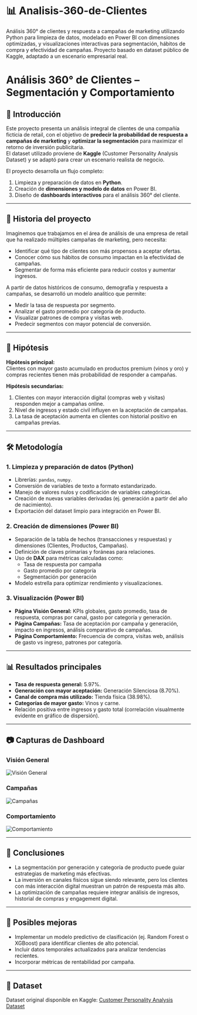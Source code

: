 # 📊 Analisis-360-de-Clientes
Análisis 360° de clientes y respuesta a campañas de marketing utilizando Python para limpieza de datos, modelado en Power BI con dimensiones optimizadas, y visualizaciones interactivas para segmentación, hábitos de compra y efectividad de campañas. Proyecto basado en dataset público de Kaggle, adaptado a un escenario empresarial real.
# Análisis 360° de Clientes – Segmentación y Comportamiento

## 📌 Introducción
Este proyecto presenta un análisis integral de clientes de una compañía ficticia de retail, con el objetivo de **predecir la probabilidad de respuesta a campañas de marketing** y **optimizar la segmentación** para maximizar el retorno de inversión publicitaria.  
El dataset utilizado proviene de **Kaggle** (Customer Personality Analysis Dataset) y se adaptó para crear un escenario realista de negocio.

El proyecto desarrolla un flujo completo:
1. Limpieza y preparación de datos en **Python**.
2. Creación de **dimensiones y modelo de datos** en Power BI.
3. Diseño de **dashboards interactivos** para el análisis 360° del cliente.

---

## 🏢 Historia del proyecto
Imaginemos que trabajamos en el área de análisis de una empresa de retail que ha realizado múltiples campañas de marketing, pero necesita:
- Identificar qué tipo de clientes son más propensos a aceptar ofertas.
- Conocer cómo sus hábitos de consumo impactan en la efectividad de campañas.
- Segmentar de forma más eficiente para reducir costos y aumentar ingresos.

A partir de datos históricos de consumo, demografía y respuesta a campañas, se desarrolló un modelo analítico que permite:
- Medir la tasa de respuesta por segmento.
- Analizar el gasto promedio por categoría de producto.
- Visualizar patrones de compra y visitas web.
- Predecir segmentos con mayor potencial de conversión.

---

## 🎯 Hipótesis
**Hipótesis principal:**  
Clientes con mayor gasto acumulado en productos premium (vinos y oro) y compras recientes tienen más probabilidad de responder a campañas.

**Hipótesis secundarias:**  
1. Clientes con mayor interacción digital (compras web y visitas) responden mejor a campañas online.  
2. Nivel de ingresos y estado civil influyen en la aceptación de campañas.  
3. La tasa de aceptación aumenta en clientes con historial positivo en campañas previas.

---

## 🛠 Metodología

### 1. Limpieza y preparación de datos (Python)
- Librerías: `pandas`, `numpy`.
- Conversión de variables de texto a formato estandarizado.
- Manejo de valores nulos y codificación de variables categóricas.
- Creación de nuevas variables derivadas (ej. generación a partir del año de nacimiento).
- Exportación del dataset limpio para integración en Power BI.

### 2. Creación de dimensiones (Power BI)
- Separación de la tabla de hechos (transacciones y respuestas) y dimensiones (Clientes, Productos, Campañas).
- Definición de claves primarias y foráneas para relaciones.
- Uso de **DAX** para métricas calculadas como:
  - Tasa de respuesta por campaña
  - Gasto promedio por categoría
  - Segmentación por generación
- Modelo estrella para optimizar rendimiento y visualizaciones.

### 3. Visualización (Power BI)
- **Página Visión General:** KPIs globales, gasto promedio, tasa de respuesta, compras por canal, gasto por categoría y generación.
- **Página Campañas:** Tasa de aceptación por campaña y generación, impacto en ingresos, análisis comparativo de campañas.
- **Página Comportamiento:** Frecuencia de compra, visitas web, análisis de gasto vs ingreso, patrones por categoría.

---

## 📊 Resultados principales
- **Tasa de respuesta general:** 5.97%.
- **Generación con mayor aceptación:** Generación Silenciosa (8.70%).
- **Canal de compra más utilizado:** Tienda física (38.98%).
- **Categorías de mayor gasto:** Vinos y carne.
- Relación positiva entre ingresos y gasto total (correlación visualmente evidente en gráfico de dispersión).

---

## 📷 Capturas de Dashboard

### Visión General
![Visión General](<img width="1199" height="670" alt="image" src="https://github.com/user-attachments/assets/a3d951c0-841f-4fb6-960d-96f842dc3260" />
)

### Campañas
![Campañas](<img width="1198" height="675" alt="image" src="https://github.com/user-attachments/assets/8662c5b6-9e0b-49bf-a923-350ef473807f" />
)

### Comportamiento
![Comportamiento](<img width="1196" height="675" alt="image" src="https://github.com/user-attachments/assets/034fc8e1-083f-4ab2-8a87-69c328593e6d" />
)

---

## 📌 Conclusiones
- La segmentación por generación y categoría de producto puede guiar estrategias de marketing más efectivas.
- La inversión en canales físicos sigue siendo relevante, pero los clientes con más interacción digital muestran un patrón de respuesta más alto.
- La optimización de campañas requiere integrar análisis de ingresos, historial de compras y engagement digital.

---

## 🚀 Posibles mejoras
- Implementar un modelo predictivo de clasificación (ej. Random Forest o XGBoost) para identificar clientes de alto potencial.
- Incluir datos temporales actualizados para analizar tendencias recientes.
- Incorporar métricas de rentabilidad por campaña.

---

## 📂 Dataset
Dataset original disponible en Kaggle: [Customer Personality Analysis Dataset](https://www.kaggle.com/datasets/imakash3011/customer-personality-analysis)

